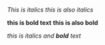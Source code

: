 _This is italics_
*this is also italics*

**this is bold text**
__this is also bold__

_this is italics and **bold** text_
